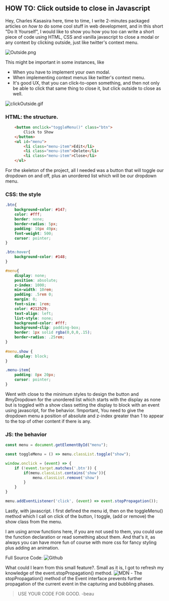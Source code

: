 ## HOW TO: Click outside to close in Javascript

Hey, Charles Kasasira here, time to time, I write 2-minutes packaged articles on *how to* do some cool stuff in web development, and in this short "Do It Yourself", I would like to show you how you too can write a short piece of code using HTML, CSS and vanilla javascript to close a modal or any context by clicking outside, just like twitter's context menu.


![Outside.png](https://cdn.hashnode.com/res/hashnode/image/upload/v1642325857110/dlkQ_bPN7b.png)


This might be important in some instances, like
- When you have to implement your own modal.
- When implementing context menus like twitter's context menu.
- It's good UX, that you can click-to-open something, and then not only be able to click that same thing to close it, but click outside to close as well.


![clickOutside.gif](https://cdn.hashnode.com/res/hashnode/image/upload/v1642485414278/ACl9ia5jo.gif)

### HTML: the structure.

```html
    <button onclick="toggleMenu()" class="btn">
        Click to Show
    </button>
    <ul id="menu">
        <li class="menu-item">Edit</li>
        <li class="menu-item">Delete</li>
        <li class="menu-item">Close</li> 
    </ul>
```


For the skeleton of the project, all I needed was a button that will toggle our dropdown on and off, plus an unordered list which will be our dropdown menu.

### CSS: the style

```CSS
.btn{
    background-color: #147;
    color: #fff;
    border: none;
    border-radius: 5px;
    padding: 10px 49px;
    font-weight: 500;
    cursor: pointer;
}

.btn:hover{
    background-color: #148;
}

#menu{
    display: none;
    position: absolute;
    z-index: 1000;
    min-width: 10rem;
    padding: .5rem 0;
    margin: 0;
    font-size: 1rem;
    color: #212529;
    text-align: left;
    list-style: none;
    background-color: #fff;
    background-clip: padding-box;
    border: 1px solid rgba(0,0,0,.15);
    border-radius: .25rem;
}
  
#menu.show {
    display: block;
}

.menu-item{
    padding: 8px 20px;
    cursor: pointer;
}  
```


Went with close to the minimum styles to design the button and #myDropdown for the unordered list which starts with the display as none but is toggled with a show class setting the display to block with an event using javascript, for the behavior. !Important, You need to give the dropdown menu a position of absolute and z-index greater than 1 to appear to the top of other content if there is any.

### JS: the behavior

```js
const menu = document.getElementById("menu");

const toggleMenu = () => menu.classList.toggle("show");

window.onclick = (event) => {
    if (!event.target.matches('.btn')) {
        if(menu.classList.contains('show')){
            menu.classList.remove('show')
        }
    }
}

menu.addEventListener('click', (event) => event.stopPropagation());
```
Lastly, with javascript. I first defined the menu id, then on the toggleMenu() method which I call on click of the button, I toggle, (add or remove) the show class from the menu.

I am using arrow functions here, if you are not used to them, you could use the function declaration or read something about them. And that's it, as always you can have more fun of course with more css for fancy styling plus adding an animation.

Full Source Code: ![Github](https://github.com/CharlesKasasira/Articles-Code/tree/master/how-to-click-outside-to-close-in-javascript)

What could I learn from this small feature?. Small as it is, I got to refresh my knowledge of the event.stopPropagation() method. ![MDN](https://developer.mozilla.org/en-US/docs/Web/API/Event/stopPropagation) - The stopPropagation() method of the Event interface prevents further propagation of the current event in the capturing and bubbling phases.


> USE YOUR CODE FOR GOOD. -beau